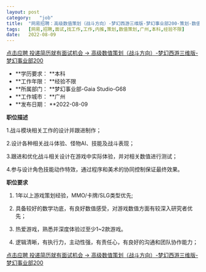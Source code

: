 ```yaml
---
layout:	post
category:	"job"
title:	"网易招聘：高级数值策划（战斗方向）-梦幻西游三维版-梦幻事业部200-策划-数值策划-广州本科经验不限"
tags:	[网易,招聘,面试,找工作,工作,内推,策划,数值策划,广州,本科,经验不限]
date:	2022-08-09
---
```


[点击应聘 投递简历就有面试机会 ->  高级数值策划（战斗方向）-梦幻西游三维版-梦幻事业部200](http://mobile.bole.netease.com/bole/boleDetail?id=41971&employeeId=346f03c3cda5f04c&key=all)



- **学历要求： **本科
- **工作年限： **经验不限
- **所属部门： **梦幻事业部-Gaia Studio-G68
- **工作城市： **广州
- **发布日期： **2022-08-09



**职位描述**

1.战斗模块相关工作的设计并跟进制作；

2.设计各种相关战斗体验、怪物AI、技能及战斗表现；

3.跟进和优化战斗相关设计在游戏中实际体验，并对相关数值进行测试；

4.参与设计角色技能动作特效，通过程序和美术的协同控制保证最终效果。



**职位要求**

1. 1年以上游戏策划经验，MMO/卡牌/SLG类型优先;

2. 具备较好的数学功底，有良好数值感受，对游戏数值方面有较深入研究者优先；

3. 热爱游戏，熟悉并深度体验过至少1~2款游戏。

4. 逻辑清晰，有执行力，主动性强，有责任心，有良好的沟通和团队协作能力；



[点击应聘 投递简历就有面试机会 ->  高级数值策划（战斗方向）-梦幻西游三维版-梦幻事业部200](http://mobile.bole.netease.com/bole/boleDetail?id=41971&employeeId=346f03c3cda5f04c&key=all)